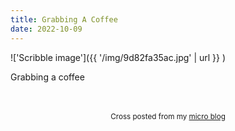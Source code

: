 ```yaml
---
title: Grabbing A Coffee
date: 2022-10-09
---
```

!['Scribble image']({{ '/img/9d82fa35ac.jpg' | url }} )
<br>
<p>Grabbing a coffee</p>
<br>
<br>
<center><small>Cross posted from my <a href='http://micro.blog/joshnicholas'>micro blog</a></small></center>
<br>
    
